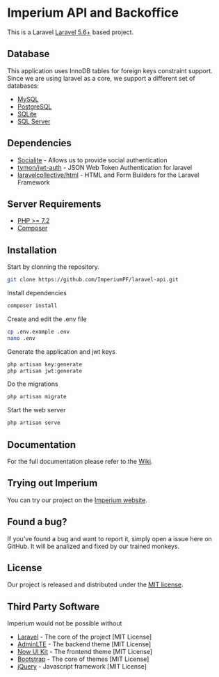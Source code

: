 # Imperium API and Backoffice
This is a Laravel [Laravel 5.6+](https://laravel.com/) based project.

## Database
This application uses InnoDB tables for foreign keys constraint support.
Since we are using laravel as a core, we support a different set of databases:
- [MySQL](https://www.mysql.com/)
- [PostgreSQL](https://www.postgresql.org/)
- [SQLite](https://www.sqlite.org/)
- [SQL Server](https://www.microsoft.com/sql-server/sql-server-2017)

## Dependencies
- [Socialite](https://github.com/laravel/socialite) - Allows us to provide social authentication
- [tymon/jwt-auth](https://github.com/tymondesigns/jwt-auth) - JSON Web Token Authentication for laravel
- [laravelcollective/html](https://github.com/LaravelCollective/html) - HTML and Form Builders for the Laravel Framework

## Server Requirements
- [PHP >= 7.2](http://www.php.net/)
- [Composer](https://getcomposer.org/)

## Installation
Start by clonning the repository.
```bash
git clone https://github.com/ImperiumPF/laravel-api.git
```
Install dependencies
```bash
composer install
```
Create and edit the .env file
```bash
cp .env.example .env
nano .env
```
Generate the application and jwt keys
```bash
php artisan key:generate
php artisan jwt:generate
```
Do the migrations
```bash
php artisan migrate
```
Start the web server
```bash
php artisan serve
```

## Documentation
For the full documentation please refer to the [Wiki](https://github.com/ImperiumPF/laravel-api/wiki).

## Trying out Imperium
You can try our project on the [Imperium website](https://imperiumpf.me).

## Found a bug?
If you've found a bug and want to report it, simply open a issue here on GitHub. It will be analized and fixed by our trained monkeys.

## License
Our project is released and distributed under the [MIT license](https://github.com/ImperiumPF/laravel-api/blob/master/LICENSE). 

## Third Party Software
Imperium would not be possible without 
- [Laravel](https://laravel.com/) - The core of the project [MIT License]
- [AdminLTE](https://adminlte.io/) - The backend theme [MIT License]
- [Now UI Kit](https://www.creative-tim.com/product/now-ui-kit) - The frontend theme [MIT License]
- [Bootstrap](https://getbootstrap.com/) - The core of themes [MIT License]
- [jQuery](https://jquery.com/) - Javascript framework [MIT License]
